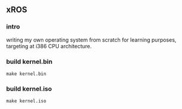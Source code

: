 ## xROS

### intro
writing my own operating system from scratch for learning purposes, targeting at i386 CPU architecture.

###

### build kernel.bin

```
make kernel.bin
```

### build kernel.iso

```
make kernel.iso
```
